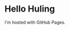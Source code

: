 <!DOCTYPE html>
<html>
<body>
<h1>Hello Huling</h1>
<p>I'm hosted with GitHub Pages.</p>
</body>
</html>